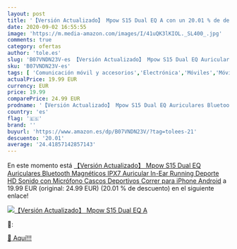```yaml
---
layout: post
title: '【Versión Actualizado】 Mpow S15 Dual EQ A con un 20.01 % de descuento'
date: 2020-09-02 16:55:55
image: 'https://m.media-amazon.com/images/I/41uQK3lKIOL._SL400_.jpg'
comments: true
category: ofertas
author: 'tole.es'
slug: 'B07VNDN23V-es 【Versión Actualizado】 Mpow S15 Dual EQ Auriculares...'
sku: 'B07VNDN23V-es'
tags: [ 'Comunicación móvil y accesorios','Electrónica','Móviles','Móviles y smartphones libres','iphone', ]
actualPrice: 19.99 EUR
currency: EUR
price: 19.99
comparePrice: 24.99 EUR
prodname: '【Versión Actualizado】 Mpow S15 Dual EQ Auriculares Bluetooth Magnéticos IPX7 Auricular In-Ear Running Deporte HD Sonido con Micrófono Cascos Deportivos Correr para iPhone Android'
country: 'es'
flag: '🇪🇸'
brand: ''
buyurl: 'https://www.amazon.es/dp/B07VNDN23V/?tag=tolees-21'
descuento: '20.01'
average: '24.41857142857143'
---
```


En este momento está [【Versión Actualizado】 Mpow S15 Dual EQ Auriculares Bluetooth Magnéticos IPX7 Auricular In-Ear Running Deporte HD Sonido con Micrófono Cascos Deportivos Correr para iPhone Android](https://www.amazon.es/dp/B07VNDN23V/?tag=tolees-21) a 19.99 EUR (original: 24.99 EUR) (20.01 %  de descuento) en el siguiente enlace!

[![【Versión Actualizado】 Mpow S15 Dual EQ A](https://m.media-amazon.com/images/I/41uQK3lKIOL._SL400_.jpg)](https://www.amazon.es/dp/B07VNDN23V/?tag=tolees-21)

🔎:


[🛒 Aquí!!!](https://www.amazon.es/dp/B07VNDN23V/?tag=tolees-21)
